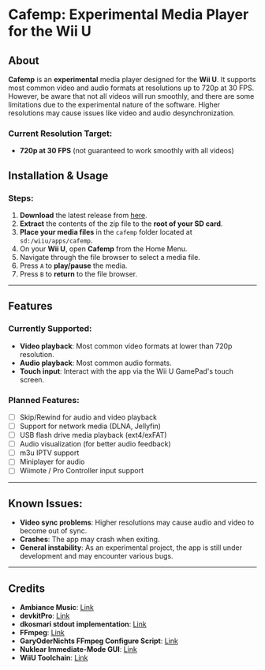 # Cafemp: Experimental Media Player for the Wii U

## About
**Cafemp** is an **experimental** media player designed for the **Wii U**. It supports most common video and audio formats at resolutions up to 720p at 30 FPS. However, be aware that not all videos will run smoothly, and there are some limitations due to the experimental nature of the software. Higher resolutions may cause issues like video and audio desynchronization.

### Current Resolution Target:
- **720p at 30 FPS** (not guaranteed to work smoothly with all videos)

## Installation & Usage

### Steps:
1. **Download** the latest release from [here](https://github.com/whateveritwas/cafemp/releases/latest).
2. **Extract** the contents of the zip file to the **root of your SD card**.
3. **Place your media files** in the `cafemp` folder located at `sd:/wiiu/apps/cafemp`.
4. On your **Wii U**, open **Cafemp** from the Home Menu.
5. Navigate through the file browser to select a media file.
6. Press `A` to **play/pause** the media.
7. Press `B` to **return** to the file browser.

---

## Features

### Currently Supported:
- **Video playback**: Most common video formats at lower than 720p resolution.
- **Audio playback**: Most common audio formats.
- **Touch input**: Interact with the app via the Wii U GamePad's touch screen.
  
### Planned Features:
- [ ] Skip/Rewind for audio and video playback
- [ ] Support for network media (DLNA, Jellyfin)
- [ ] USB flash drive media playback (ext4/exFAT)
- [ ] Audio visualization (for better audio feedback)
- [ ] m3u IPTV support
- [ ] Miniplayer for audio
- [ ] Wiimote / Pro Controller input support

---

## Known Issues:
- **Video sync problems**: Higher resolutions may cause audio and video to become out of sync.
- **Crashes**: The app may crash when exiting.
- **General instability**: As an experimental project, the app is still under development and may encounter various bugs.

---

## Credits
- **Ambiance Music**: [Link](https://freesound.org/people/LightMister/sounds/769925/?)
- **devkitPro**: [Link](https://github.com/devkitPro)
- **dkosmari stdout implementation**: [Link](https://github.com/dkosmari/devkitpro-autoconf/blob/main/examples/wiiu/sdl2-swkbd/src/stdout.cpp)
- **FFmpeg**: [Link](https://github.com/FFmpeg/FFmpeg/)
- **GaryOderNichts FFmpeg Configure Script**: [Link](https://github.com/GaryOderNichts/FFmpeg-wiiu/blob/master/configure-wiiu)
- **Nuklear Immediate-Mode GUI**: [Link](https://github.com/Immediate-Mode-UI/Nuklear)
- **WiiU Toolchain**: [Link](https://github.com/devkitPro/wut)